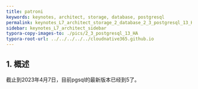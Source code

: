 ```yaml
---
title: patroni
keywords: keynotes, architect, storage, database, postgresql
permalink: keynotes_L7_architect_storage_2_database_2_3_postgresql_13_HA.html
sidebar: keynotes_L7_architect_sidebar
typora-copy-images-to: ./pics/2_3_postgresql_13_HA
typora-root-url: ../../../../../cloudnative365.github.io
---
```


## 1. 概述

截止到2023年4月7日，目前pgsql的最新版本已经到5了。
